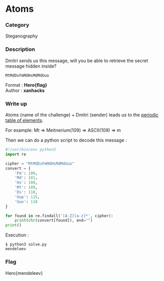# Atoms

### Category

Steganography

### Description

Dmitri sends us this message, will you be able to retrieve the secret message hidden inside?

```
MtMdDsFmMdHsMdMdUuo
```

Format : **Hero{flag}**<br>
Author : **xanhacks**

### Write up

Atoms (name of the challenge) + Dmitri (sender) leads us to the [periodic table of elements](https://en.wikipedia.org/wiki/Periodic_table).

For example:
Mt => Meitnerium(109) => ASCII(109) => m

Then we can do a python script to decode this message :

```python
#!/usr/bin/env python3
import re

cipher = "MtMdDsFmMdHsMdMdUuo"
convert = {
    'Fm': 100,
    'Md': 101,
    'Hs': 108,
    'Mt': 109,
    'Ds': 110,
    'Uup': 115,
    'Uuo': 118
}

for found in re.findall('[A-Z][a-z]*', cipher):
    print(chr(convert[found]), end="")
print()
```

Execution :

```shell
$ python3 solve.py 
mendeleev
```

### Flag

Hero{mendeleev}